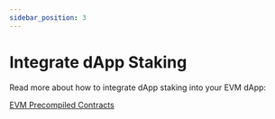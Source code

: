 ```yaml
---
sidebar_position: 3
---
```


# Integrate dApp Staking

Read more about how to integrate dApp staking into your EVM dApp:

[EVM Precompiled Contracts](../../evm/)
